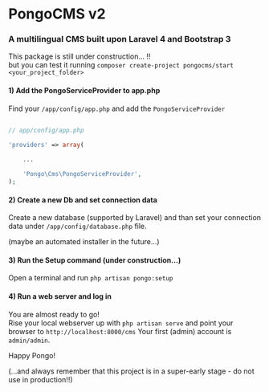 # PongoCMS v2

### A multilingual CMS built upon Laravel 4 and Bootstrap 3

This package is still under construction... !!  
but you can test it running `composer create-project pongocms/start <your_project_folder>`

#### 1) Add the PongoServiceProvider to app.php

Find your `/app/config/app.php` and add the `PongoServiceProvider`

```php

// app/config/app.php

'providers' => array(
    
    ...

    'Pongo\Cms\PongoServiceProvider',
);
```

#### 2) Create a new Db and set connection data

Create a new database (supported by Laravel) and than set your connection data under `/app/config/database.php` file.

(maybe an automated installer in the future...)

#### 3) Run the Setup command (under construction...)

Open a terminal and run `php artisan pongo:setup`

#### 4) Run a web server and log in

You are almost ready to go!  
Rise your local webserver up with `php artisan serve` and point your browser to `http://localhost:8000/cms`
Your first (admin) account is `admin/admin`.

Happy Pongo!

(...and always remember that this project is in a super-early stage - do not use in production!!)